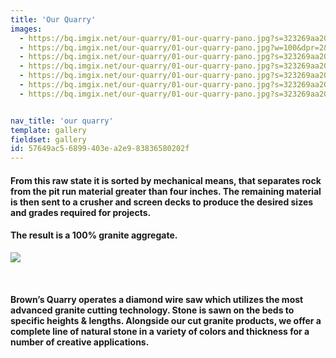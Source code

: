 ```yaml
---
title: 'Our Quarry'
images:
  - https://bq.imgix.net/our-quarry/01-our-quarry-pano.jpg?s=323269aa200ded112c412ae9a18ba77b
  - https://bq.imgix.net/our-quarry/01-our-quarry-pano.jpg?w=100&dpr=2&ch=Width,DPR
  - https://bq.imgix.net/our-quarry/01-our-quarry-pano.jpg?s=323269aa200ded112c412ae9a18ba77b?w=100&dpr=2&ch=Width,DPR
  - https://bq.imgix.net/our-quarry/01-our-quarry-pano.jpg?s=323269aa200ded112c412ae9a18ba77b?w=200&dpr=2&ch=Width,DPR
  - https://bq.imgix.net/our-quarry/01-our-quarry-pano.jpg?s=323269aa200ded112c412ae9a18ba77b?ch=Width&DPR&w=300&dpr=2
  - https://bq.imgix.net/our-quarry/01-our-quarry-pano.jpg?s=323269aa200ded112c412ae9a18ba77b?w=400&dpr=2&ch=Width,DPR
  - https://bq.imgix.net/our-quarry/01-our-quarry-pano.jpg?s=323269aa200ded112c412ae9a18ba77b?w=650" srcset="https://bq.imgix.net/our-quarry/01-our-quarry-pano.jpg?s=323269aa200ded112c412ae9a18ba77b?w=650&1x=null, https://bq.imgix.net/our-quarry/01-our-quarry-pano.jpg?s=323269aa200ded112c412ae9a18ba77b?w=650&fit=max&q=40&dpr=2&2x=null, https://bq.imgix.net/our-quarry/01-our-quarry-pano.jpg?s=323269aa200ded112c412ae9a18ba77b?w=650&fit=max&q=20&dpr=3&3x=null


nav_title: 'our quarry'
template: gallery
fieldset: gallery
id: 57649ac5-6899-403e-a2e9-83836580202f
---
```

<h4> From this raw state it is sorted by mechanical means, that separates rock from the pit run material greater than four inches. The remaining material is then sent to a crusher and screen decks to produce the desired sizes and grades required for projects.</h4>
<h4>The result is a 100% granite aggregate.</h4>
<p>
<img src="https://bq.imgix.net/misc/saw-00240.jpg">
</p>
</br>
<h4>Brown&#8217;s Quarry operates a diamond wire saw which utilizes the most advanced granite cutting technology. Stone is sawn on the beds to specific heights &amp; lengths. Alongside our cut granite products, we offer a complete line of natural stone in a variety of colors and thickness for a number of creative applications.</h4>
